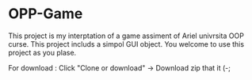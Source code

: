 # OPP-Game

This project is my interptation of a game assiment of Ariel univrsita OOP curse. 
This project includs a simpol GUI object.
You welcome to use this project as you plase.

For download :
Click "Clone or download" -> Download zip
that it (-;
